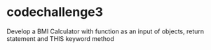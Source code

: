 # codechallenge3
Develop a BMI Calculator with function as an input of objects, return statement and THIS keyword method
